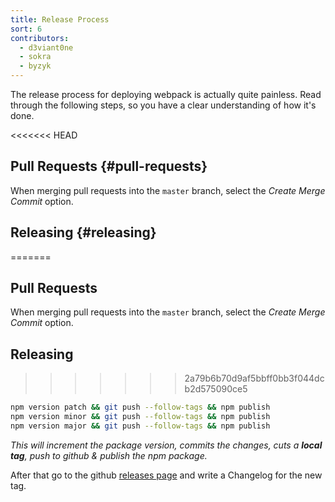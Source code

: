 ```yaml
---
title: Release Process
sort: 6
contributors:
  - d3viant0ne
  - sokra
  - byzyk
---
```


The release process for deploying webpack is actually quite painless. Read through the following steps, so you have a clear understanding of how it's done.

<<<<<<< HEAD

## Pull Requests {#pull-requests}

When merging pull requests into the `master` branch, select the _Create Merge Commit_ option.


## Releasing {#releasing}
=======
## Pull Requests

When merging pull requests into the `master` branch, select the _Create Merge Commit_ option.

## Releasing
>>>>>>> 2a79b6b70d9af5bbff0bb3f044dcb2d575090ce5

```bash
npm version patch && git push --follow-tags && npm publish
npm version minor && git push --follow-tags && npm publish
npm version major && git push --follow-tags && npm publish
```

_This will increment the package version, commits the changes, cuts a **local tag**, push to github & publish the npm package._

After that go to the github [releases page](https://github.com/webpack/webpack/releases) and write a Changelog for the new tag.
